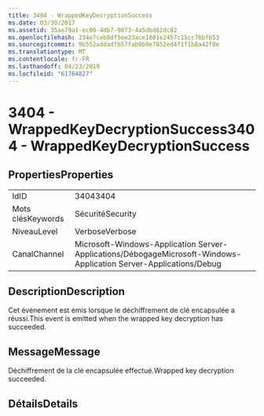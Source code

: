 ```yaml
---
title: 3404 - WrappedKeyDecryptionSuccess
ms.date: 03/30/2017
ms.assetid: 35ae79a1-ec00-4db7-9073-4a5dbd62dc82
ms.openlocfilehash: 234e7ceb8df5ee23ace1801e2457c15cc76bfb53
ms.sourcegitcommit: 9b552addadfb57fab0b9e7852ed4f1f1b8a42f8e
ms.translationtype: MT
ms.contentlocale: fr-FR
ms.lasthandoff: 04/23/2019
ms.locfileid: "61764827"
---
```

# <a name="3404---wrappedkeydecryptionsuccess"></a><span data-ttu-id="3053c-102">3404 - WrappedKeyDecryptionSuccess</span><span class="sxs-lookup"><span data-stu-id="3053c-102">3404 - WrappedKeyDecryptionSuccess</span></span>
## <a name="properties"></a><span data-ttu-id="3053c-103">Properties</span><span class="sxs-lookup"><span data-stu-id="3053c-103">Properties</span></span>  
  
|||  
|-|-|  
|<span data-ttu-id="3053c-104">Id</span><span class="sxs-lookup"><span data-stu-id="3053c-104">ID</span></span>|<span data-ttu-id="3053c-105">3404</span><span class="sxs-lookup"><span data-stu-id="3053c-105">3404</span></span>|  
|<span data-ttu-id="3053c-106">Mots clés</span><span class="sxs-lookup"><span data-stu-id="3053c-106">Keywords</span></span>|<span data-ttu-id="3053c-107">Sécurité</span><span class="sxs-lookup"><span data-stu-id="3053c-107">Security</span></span>|  
|<span data-ttu-id="3053c-108">Niveau</span><span class="sxs-lookup"><span data-stu-id="3053c-108">Level</span></span>|<span data-ttu-id="3053c-109">Verbose</span><span class="sxs-lookup"><span data-stu-id="3053c-109">Verbose</span></span>|  
|<span data-ttu-id="3053c-110">Canal</span><span class="sxs-lookup"><span data-stu-id="3053c-110">Channel</span></span>|<span data-ttu-id="3053c-111">Microsoft-Windows-Application Server-Applications/Débogage</span><span class="sxs-lookup"><span data-stu-id="3053c-111">Microsoft-Windows-Application Server-Applications/Debug</span></span>|  
  
## <a name="description"></a><span data-ttu-id="3053c-112">Description</span><span class="sxs-lookup"><span data-stu-id="3053c-112">Description</span></span>  
 <span data-ttu-id="3053c-113">Cet événement est émis lorsque le déchiffrement de clé encapsulée a réussi.</span><span class="sxs-lookup"><span data-stu-id="3053c-113">This event is emitted when the wrapped key decryption has succeeded.</span></span>  
  
## <a name="message"></a><span data-ttu-id="3053c-114">Message</span><span class="sxs-lookup"><span data-stu-id="3053c-114">Message</span></span>  
 <span data-ttu-id="3053c-115">Déchiffrement de la clé encapsulée effectué.</span><span class="sxs-lookup"><span data-stu-id="3053c-115">Wrapped key decryption succeeded.</span></span>  
  
## <a name="details"></a><span data-ttu-id="3053c-116">Détails</span><span class="sxs-lookup"><span data-stu-id="3053c-116">Details</span></span>
